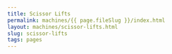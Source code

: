```yaml
---
title: Scissor Lifts
permalink: machines/{{ page.fileSlug }}/index.html
layout: machines/scissor-lifts.html
slug: scissor-lifts
tags: pages
---
```



